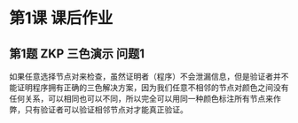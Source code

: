 # 第1课 课后作业

## 第1题 ZKP 三色演示 问题1

如果任意选择节点对来检查，虽然证明者（程序）不会泄漏信息，但是验证者并不能证明程序拥有正确的三色解决方案，因为我们任意不相邻的节点对颜色之间没有任何关系，可以相同也可以不同，所以完全可以用同一种颜色标注所有节点来作弊，只有验证者可以验证相邻节点对才能真正验证。

